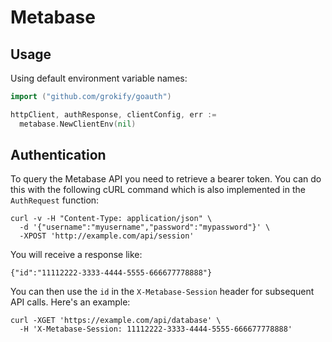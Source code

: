 # Metabase

## Usage

Using default environment variable names:

```go
import ("github.com/grokify/goauth")

httpClient, authResponse, clientConfig, err :=
  metabase.NewClientEnv(nil)
```

## Authentication

To query the Metabase API you need to retrieve a bearer token. You can do this with the following cURL command which is also implemented in the `AuthRequest` function:

```
curl -v -H "Content-Type: application/json" \
  -d '{"username":"myusername","password":"mypassword"}' \
  -XPOST 'http://example.com/api/session'
```

You will receive a response like:

```
{"id":"11112222-3333-4444-5555-666677778888"}
```

You can then use the `id` in the `X-Metabase-Session` header for subsequent API calls. Here's an example:

```
curl -XGET 'https://example.com/api/database' \
  -H 'X-Metabase-Session: 11112222-3333-4444-5555-666677778888'
```
